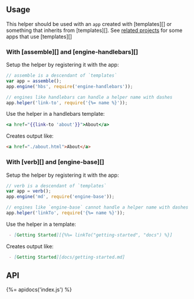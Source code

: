 ## Usage

This helper should be used with an `app` created with [templates][] or something that inherits from [templates][]. See [related projects](#related-projects) for some apps that use [templates][]

### With [assemble][] and [engine-handlebars][]

Setup the helper by registering it with the app:

```js
// assemble is a descendant of `templates`
var app = assemble();
app.engine('hbs', require('engine-handlebars'));

// engines like handlebars can handle a helper name with dashes
app.helper('link-to', require('{%= name %}'));
```
Use the helper in a handlebars template:

```hbs
<a href="{{link-to 'about'}}">About</a>
```

Creates output like:

```html
<a href="./about.html">About</a>
```

### With [verb][] and [engine-base][]

Setup the helper by registering it with the app:

```js
// verb is a descendant of `templates`
var app = verb();
app.engine('md', require('engine-base'));

// engines like `engine-base` cannot handle a helper name with dashes
app.helper('linkTo', require('{%= name %}'));
```
Use the helper in a template:

```md
 - [Getting Started][{%%= linkTo("getting-started", "docs") %}]
```
Creates output like:

```md
 - [Getting Started][docs/getting-started.md]
```

## API
{%= apidocs('index.js') %}
